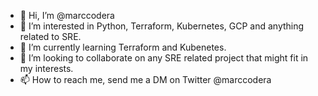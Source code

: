 - 👋 Hi, I’m @marccodera
- 👀 I’m interested in Python, Terraform, Kubernetes, GCP and anything related to SRE.
- 🌱 I’m currently learning Terraform and Kubenetes.
- 💞️ I’m looking to collaborate on any SRE related project that might fit in my interests.
- 📫 How to reach me, send me a DM on Twitter @marccodera

<!---
marccodera/marccodera is a ✨ special ✨ repository because its `README.md` (this file) appears on your GitHub profile.
You can click the Preview link to take a look at your changes.
--->

